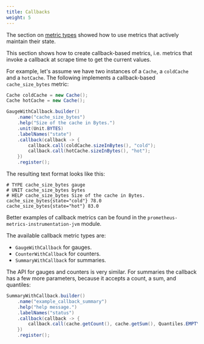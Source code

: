 ```yaml
---
title: Callbacks
weight: 5
---
```


The section on [metric types](../metric-types) showed how to use metrics that actively maintain their state.

This section shows how to create callback-based metrics, i.e. metrics that invoke a callback at scrape time to get the current values.

For example, let's assume we have two instances of a `Cache`, a `coldCache` and a `hotCache`. The following implements a callback-based `cache_size_bytes` metric:

```java
Cache coldCache = new Cache();
Cache hotCache = new Cache();

GaugeWithCallback.builder()
    .name("cache_size_bytes")
    .help("Size of the cache in Bytes.")
    .unit(Unit.BYTES)
    .labelNames("state")
    .callback(callback -> {
        callback.call(coldCache.sizeInBytes(), "cold");
        callback.call(hotCache.sizeInBytes(), "hot");
    })
    .register();
```

The resulting text format looks like this:

```
# TYPE cache_size_bytes gauge
# UNIT cache_size_bytes bytes
# HELP cache_size_bytes Size of the cache in Bytes.
cache_size_bytes{state="cold"} 78.0
cache_size_bytes{state="hot"} 83.0
```

Better examples of callback metrics can be found in the `prometheus-metrics-instrumentation-jvm` module.

The available callback metric types are:

* `GaugeWithCallback` for gauges.
* `CounterWithCallback` for counters.
* `SummaryWithCallback` for summaries.

The API for gauges and counters is very similar. For summaries the callback has a few more parameters, because it accepts a count, a sum, and quantiles:

```java
SummaryWithCallback.builder()
    .name("example_callback_summary")
    .help("help message.")
    .labelNames("status")
    .callback(callback -> {
        callback.call(cache.getCount(), cache.getSum(), Quantiles.EMPTY, "ok");
    })
    .register();
```
